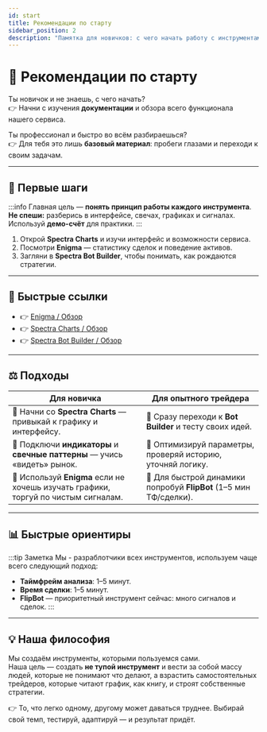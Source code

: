 ```yaml
---
id: start
title: Рекомендации по старту
sidebar_position: 2
description: "Памятка для новичков: с чего начать работу с инструментами и как быстро войти в трейдинг."
---
```


# 🚀 Рекомендации по старту

Ты новичок и не знаешь, с чего начать?  
👉 Начни с изучения **документации** и обзора всего функционала нашего сервиса.

Ты профессионал и быстро во всём разбираешься?  
👉 Для тебя это лишь **базовый материал**: пробеги глазами и переходи к своим задачам.

---

## 🧩 Первые шаги

:::info
Главная цель — **понять принцип работы каждого инструмента**.  
**Не спеши:** разберись в интерфейсе, свечах, графиках и сигналах.  
Используй **демо-счёт** для практики.
:::

1. Открой **Spectra Charts** и изучи интерфейс и возможности сервиса.  
2. Посмотри **Enigma** — статистику сделок и поведение активов.  
3. Загляни в **Spectra Bot Builder**, чтобы понимать, как рождаются стратегии.

---

## 🔗 Быстрые ссылки

- 👉 [Enigma / Обзор](../Enigma/overview)  
- 👉 [Spectra Charts / Обзор](../spectra/overview)  
- 👉 [Spectra Bot Builder / Обзор](../bots/overview)

---

## ⚖️ Подходы

| Для новичка                                                                 | Для опытного трейдера                                    |
|-----------------------------------------------------------------------------|----------------------------------------------------------|
| 🔹 Начни со **Spectra Charts** — привыкай к графику и интерфейсу.           | 🔹 Сразу переходи к **Bot Builder** и тесту своих идей.  |
| 🔹 Подключи **индикаторы** и **свечные паттерны** — учись «видеть» рынок.   | 🔹 Оптимизируй параметры, проверяй историю, уточняй логику. |
| 🔹 Используй **Enigma** если не хочешь изучать графики, торгуй по чистым сигналам.                      | 🔹 Для быстрой динамики попробуй **FlipBot** (1–5 мин ТФ/сделки). |

---

## 📊 Быстрые ориентиры

:::tip Заметка
Мы - разраблотчики всех инструментов, используем чаще всего следующий подход:

- **Таймфрейм анализа**: 1–5 минут.  
- **Время сделки**: 1–5 минут.  
- **FlipBot** — приоритетный инструмент сейчас: много сигналов и сделок.
:::

---

## 💡 Наша философия

Мы создаём инструменты, которыми пользуемся сами.  
Наша цель — создать **не тупой инструмент** и вести за собой массу людей, которые не понимают что делают, а взрастить самостоятельных трейдеров, которые читают график, как книгу, и строят собственные стратегии.

👉 То, что легко одному, другому может даваться труднее. Выбирай свой темп, тестируй, адаптируй — и результат придёт.
